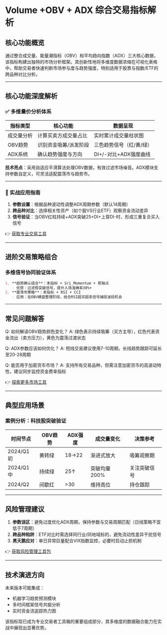 # Volume +OBV + ADX 综合交易指标解析

## 核心功能概览
通过整合成交量、能量潮指标（OBV）和平均趋向指数（ADX）三大核心数据，该指标构建出独特的市场分析框架。其创新性地将多维度数据浓缩在可视化表格中，帮助交易者快速判断市场参与度与趋势强度，特别适用于股票与指数/ETF的跨品种对比分析。

---

## 核心功能深度解析

### ✅ 多维量价分析体系
| 指标类型 | 核心功能 | 数据呈现 |
|---------|----------|----------|
| 成交量分析 | 计算买卖方成交量占比 | 实时累计成交量柱状图 |
| OBV趋势 | 识别资金吸筹/派发阶段 | 三色趋势信号（红/黄/绿） |
| ADX系统 | 确认趋势强度与方向 | DI+/-对比+ADX强度曲线 |

**技术亮点**：采用自适应平滑算法处理OBV数据，有效过滤市场噪音。ADX模块支持参数自定义，可灵活适配震荡市与趋势市。

---

### 📌 实战应用指南
1. **参数设置**：根据品种波动性调整ADX周期参数（默认14周期）
2. **跨品种对比**：选择相关性资产（如个股VS行业ETF）观察资金流动差异
3. **信号验证**：当OBV红柱持续+ADX突破25+DI+上穿DI-时，形成三重复合买入信号

👉 [获取专业交易工具](https://bit.ly/okx_welcome)

---

## 进阶交易策略组合

### 多维信号协同验证体系
```markdown
1. **趋势确认组合**：本指标 + Sri_Momentum + 枢轴点
   - 优势：过滤假突破信号，提升入场准确率30%+
2. **震荡市策略**：本指标 + RSI + CCI
   - 应用：在OBV横盘整理阶段，结合RSI超买超卖信号捕捉波段机会
```

---

## 常见问题解答

Q: 如何解读OBV趋势颜色变化？
A: 绿色表示持续吸筹（买方主导），红色代表资金流出（卖方压力），黄色为震荡过渡状态

Q: ADX参数应该如何优化？
A: 短线交易建议使用7-10周期，长线趋势跟踪可延长至20-28周期

Q: 能否用于加密货币市场？
A: 支持所有交易品种，但需注意加密货币的高波动特性，建议同步监控资金费率指标

👉 [探索更多市场工具](https://bit.ly/okx_welcome)

---

## 典型应用场景

### 案例分析：科技股突破验证
| 时间节点 | OBV趋势 | ADX强度 | 成交量变化 | 决策参考 |
|---------|---------|---------|------------|----------|
| 2024/Q1初 | 黄转绿 | 18→22   | 渐进式放大 | 吸筹观察期 |
| 2024/Q1中 | 持续绿  | 25↑     | 突破均量200% | 关注突破信号 |
| 2024/Q2   | 间歇红  | >30     | 维持高位    | 持仓跟踪 |

---

## 风险管理建议
1. **参数误区**：避免过度优化ADX周期，保持参数与交易周期匹配（日线策略不宜低于7周期）
2. **跨品种陷阱**：ETF对比时需选择同行业/同地域标的，避免流动性差异干扰信号
3. **黑天鹅应对**：单日异常巨量配合VIX指数监控，必要时启动止损机制

👉 [获取风险管理工具包](https://bit.ly/okx_welcome)

---

## 技术演进方向
未来版本可能集成：
- 机器学习趋势预测模块
- 多时间框架信号共振分析
- 实时资金流追踪热力图

该指标现已成为专业交易者工具箱的重要组成部分，其多维度的数据融合能力在实战中展现出显著优势。